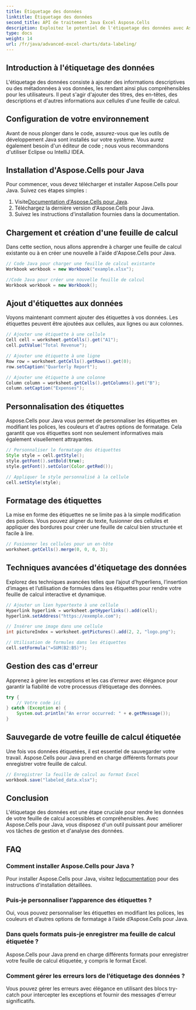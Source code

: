 ```yaml
---
title: Étiquetage des données
linktitle: Étiquetage des données
second_title: API de traitement Java Excel Aspose.Cells
description: Exploitez le potentiel de l'étiquetage des données avec Aspose.Cells pour Java. Apprenez les techniques étape par étape.
type: docs
weight: 14
url: /fr/java/advanced-excel-charts/data-labeling/
---
```


## Introduction à l'étiquetage des données

L'étiquetage des données consiste à ajouter des informations descriptives ou des métadonnées à vos données, les rendant ainsi plus compréhensibles pour les utilisateurs. Il peut s'agir d'ajouter des titres, des en-têtes, des descriptions et d'autres informations aux cellules d'une feuille de calcul.

## Configuration de votre environnement

Avant de nous plonger dans le code, assurez-vous que les outils de développement Java sont installés sur votre système. Vous aurez également besoin d'un éditeur de code ; nous vous recommandons d'utiliser Eclipse ou IntelliJ IDEA.

## Installation d'Aspose.Cells pour Java

Pour commencer, vous devez télécharger et installer Aspose.Cells pour Java. Suivez ces étapes simples :

1.  Visite[Documentation d'Aspose.Cells pour Java](https://reference.aspose.com/cells/java/).
2. Téléchargez la dernière version d'Aspose.Cells pour Java.
3. Suivez les instructions d'installation fournies dans la documentation.

## Chargement et création d'une feuille de calcul

Dans cette section, nous allons apprendre à charger une feuille de calcul existante ou à en créer une nouvelle à l'aide d'Aspose.Cells pour Java.

```java
// Code Java pour charger une feuille de calcul existante
Workbook workbook = new Workbook("example.xlsx");

//Code Java pour créer une nouvelle feuille de calcul
Workbook workbook = new Workbook();
```

## Ajout d'étiquettes aux données

Voyons maintenant comment ajouter des étiquettes à vos données. Les étiquettes peuvent être ajoutées aux cellules, aux lignes ou aux colonnes.

```java
// Ajouter une étiquette à une cellule
Cell cell = worksheet.getCells().get("A1");
cell.putValue("Total Revenue");

// Ajouter une étiquette à une ligne
Row row = worksheet.getCells().getRows().get(0);
row.setCaption("Quarterly Report");

// Ajouter une étiquette à une colonne
Column column = worksheet.getCells().getColumns().get("B");
column.setCaption("Expenses");
```

## Personnalisation des étiquettes

Aspose.Cells pour Java vous permet de personnaliser les étiquettes en modifiant les polices, les couleurs et d'autres options de formatage. Cela garantit que vos étiquettes sont non seulement informatives mais également visuellement attrayantes.

```java
// Personnaliser le formatage des étiquettes
Style style = cell.getStyle();
style.getFont().setBold(true);
style.getFont().setColor(Color.getRed());

// Appliquer le style personnalisé à la cellule
cell.setStyle(style);
```

## Formatage des étiquettes

La mise en forme des étiquettes ne se limite pas à la simple modification des polices. Vous pouvez aligner du texte, fusionner des cellules et appliquer des bordures pour créer une feuille de calcul bien structurée et facile à lire.

```java
// Fusionner les cellules pour un en-tête
worksheet.getCells().merge(0, 0, 0, 3);
```

## Techniques avancées d'étiquetage des données

Explorez des techniques avancées telles que l’ajout d’hyperliens, l’insertion d’images et l’utilisation de formules dans les étiquettes pour rendre votre feuille de calcul interactive et dynamique.

```java
// Ajouter un lien hypertexte à une cellule
Hyperlink hyperlink = worksheet.getHyperlinks().add(cell);
hyperlink.setAddress("https://exemple.com");

// Insérer une image dans une cellule
int pictureIndex = worksheet.getPictures().add(2, 2, "logo.png");

// Utilisation de formules dans les étiquettes
cell.setFormula("=SUM(B2:B5)");
```

## Gestion des cas d'erreur

Apprenez à gérer les exceptions et les cas d’erreur avec élégance pour garantir la fiabilité de votre processus d’étiquetage des données.

```java
try {
    // Votre code ici
} catch (Exception e) {
    System.out.println("An error occurred: " + e.getMessage());
}
```

## Sauvegarde de votre feuille de calcul étiquetée

Une fois vos données étiquetées, il est essentiel de sauvegarder votre travail. Aspose.Cells pour Java prend en charge différents formats pour enregistrer votre feuille de calcul.

```java
// Enregistrer la feuille de calcul au format Excel
workbook.save("labeled_data.xlsx");
```

## Conclusion

L'étiquetage des données est une étape cruciale pour rendre les données de votre feuille de calcul accessibles et compréhensibles. Avec Aspose.Cells pour Java, vous disposez d'un outil puissant pour améliorer vos tâches de gestion et d'analyse des données.

## FAQ

### Comment installer Aspose.Cells pour Java ?

 Pour installer Aspose.Cells pour Java, visitez le[documentation](https://reference.aspose.com/cells/java/) pour des instructions d'installation détaillées.

### Puis-je personnaliser l’apparence des étiquettes ?

Oui, vous pouvez personnaliser les étiquettes en modifiant les polices, les couleurs et d’autres options de formatage à l’aide d’Aspose.Cells pour Java.

### Dans quels formats puis-je enregistrer ma feuille de calcul étiquetée ?

Aspose.Cells pour Java prend en charge différents formats pour enregistrer votre feuille de calcul étiquetée, y compris le format Excel.

### Comment gérer les erreurs lors de l’étiquetage des données ?

Vous pouvez gérer les erreurs avec élégance en utilisant des blocs try-catch pour intercepter les exceptions et fournir des messages d'erreur significatifs.